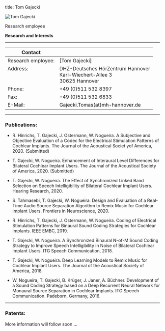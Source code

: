 title: Tom Gajecki 



![Tom Gajecki](Gajecki.jpg)


Research employee	



**Research and Interests**



---

| Contact                 |                            |
| ------------------------|--------------------------- |
| Research employee:<br>          | [Tom Gajecki] |
| Address: <br><br><br>   | DHZ-Deutsches HörZentrum Hannover<br> Karl-Wiechert-Allee 3 <br> 30625 Hannover |
| Phone:                  | +49 (0)511 532 8397 |
| Fax:                    | +49 (0)511 532 6833 |
| E-Mail:                 |Gajecki.Tomas(at)mh-hannover.de|

---
    

    
### Publications:

- R. Hinrichs, T. Gajecki, J. Ostermann, W. Nogueira. A Subjective and Objective Evaluation of a Codec for the Electrical Stimulation Patterns of Cochlear Implants. The Journal of the Acoustical Societ yof America, 2020. (Submitted)

- T. Gajecki, W. Nogueira. Enhancement of Interaural Level Differences for Bilateral Cochlear Implant Users. The Journal of the Acoustical Society of America, 2020. (Submitted)

- T. Gajecki, W. Nogueira. The Effect of Synchronized Linked Band Selection on Speech Intelligibility of Bilateral Cochlear Implant Users. Hearing Research, 2020.

- S. Tahmasebi, T. Gajecki, W. Nogueira. Design and Evaluation of a Real-Time Audio Source Separation Algorithm to Remix Music for Cochlear Implant Users. Frontiers in Neuroscience, 2020.

- R. Hinrichs, T. Gajecki, J. Ostermann, W. Nogueira. Coding of Electrical Stimulation Patterns for Binaural Sound Coding Strategies for Cochlear Implants. IEEE EMBC, 2019.

- T. Gajecki, W. Nogueira. A Synchronized Binaural N-of-M Sound Coding Strategy to Improve Speech Intelligibility in Noise of Bilateral Cochlear Implant Users. ITG Speech Communication, 2018.

- T. Gajecki, W. Nogueira. Deep Learning Models to Remix Music for Cochlear Implant Users. The Journal of the Acoustical Society of America, 2018.

- W. Nogueira, T. Gajecki, B. Krüger, J. Janer, A. Büchner. Development of a Sound Coding Strategy based on a Deep Recurrent Neural Network for Monaural Source Separation in Cochlear Implants. ITG Speech Communication. Padeborn, Germany, 2016.
 

---

### Patents: 
More information will follow soon ...
